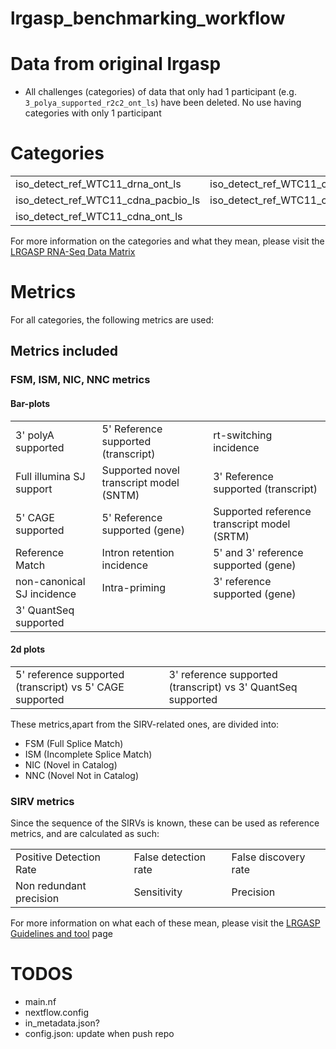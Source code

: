 # lrgasp_benchmarking_workflow


# Data from original lrgasp

- All challenges (categories) of data that only had 1 participant (e.g. `3_polya_supported_r2c2_ont_ls`) have been deleted. No use having categories with only 1 participant

# Categories

| | | | |
|------------------------------------|---------------------------------------|------------------------------------|-------------------------|
|iso_detect_ref_WTC11_drna_ont_ls|iso_detect_ref_WTC11_captrap_pacbio_lo|iso_detect_ref_WTC11_drna_ont_lo|iso_detect_ref_WTC11_cdna_pacbio_lo|
|iso_detect_ref_WTC11_cdna_pacbio_ls|iso_detect_ref_WTC11_cdna_ont_lo|iso_detect_ref_WTC11_r2c2_ont_lo|iso_detect_ref_WTC11_captrap_ont_lo|
|iso_detect_ref_WTC11_cdna_ont_ls|

For more information on the categories and what they mean, please visit the [LRGASP RNA-Seq Data Matrix](https://lrgasp.github.io/lrgasp-submissions/docs/rnaseq-data-matrix.html)

# Metrics

For all categories, the following metrics are used:

## Metrics included

### FSM, ISM, NIC, NNC metrics

#### Bar-plots
| | | |
|-------|--------|---------|
|3' polyA supported|5' Reference supported (transcript)|rt-switching incidence|
|Full illumina SJ support|Supported novel transcript model (SNTM)|3' Reference supported (transcript)|
|5' CAGE supported|5' Reference supported (gene)|Supported reference transcript model (SRTM)|
|Reference Match|Intron retention incidence|5' and 3' reference supported (gene)|
|non-canonical SJ incidence|Intra-priming|3' reference supported (gene)|
|3' QuantSeq supported|||


#### 2d plots

| | | 
|-----------------------------------|---------------------------------------|
| 5' reference supported (transcript) vs 5' CAGE supported |3' reference supported (transcript) vs 3' QuantSeq supported |

These metrics,apart from the SIRV-related ones, are divided into:
- FSM (Full Splice Match)
- ISM (Incomplete Splice Match)
- NIC (Novel in Catalog)
- NNC (Novel Not in Catalog)


### SIRV metrics

Since the sequence of the SIRVs is known, these can be used as reference metrics, and are calculated as such:

| | | |
|-----------------------------------|---------------------------------------|------|
|Positive Detection Rate|False detection rate|False discovery rate|
|Non redundant precision|Sensitivity|Precision|

For more information on what each of these mean, please visit the [LRGASP Guidelines and tool](https://lrgasp.github.io/lrgasp-submissions/docs/) page


# TODOS
- main.nf
- nextflow.config
- in_metadata.json?
- config.json: update when push repo